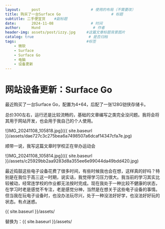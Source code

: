 ```yaml
---
layout:     post                       # 使用的布局（不需要改）
title: 购买了一台Surface Go                       # 标题 
subtitle: 二手便宜货    #副标题
date:       2024-11-08                 # 时间
author:     Hund                        # 作者
header-img: assets/post/izzy.jpg     #这篇文章标题背景图片
catalog: true                         # 是否归档
tags:                                #标签
    - 微软
    - Surface
    - Surface Go
    - 电脑
    - 设备更新
---
```


# 网站设备更新：Surface Go

最近购买了一台Surface Go，配置为4+64，后配了一张128G铠侠存储卡。

总价300左右，运行还是比较流畅的，基础的文章编写之类完全没问题。我将会将其用于网站开发，也会用于我自己的个人使用。

![IMG_20241108_105818.jpg]({{ site.baseurl }}/assets/dae727c3c275bea6a7498507a6dcaf14347cfa7e.jpg)

顺带一说，我写这篇文章时学校正在举办运动会

![IMG_20241108_105814.jpg]({{ site.baseurl }}/assets/c25929bb2aa9283d8a355ee6e99044da49bdd420.jpg)

最近捣鼓这些电子设备花费了很多时间，有些时候我也会在想，这样真的好吗？特别是在我位于高三这一时期，说实话，我觉得学习压力很大。我当前的学习其实比较被动，经常连学校的作业都无法按时完成。现在我处于一种比较不健康的状态，在学习时老是感觉不专注，老是感觉分神，当然是在想关于这些电子设备的事情。但当我在玩电子设备时，也没办法玩尽兴，处于一种没法好好学，也没法好好玩的状态。有点迷惑。

{{ site.baseurl }}/assets/

替换为：{{ site.baseurl }}/assets/
